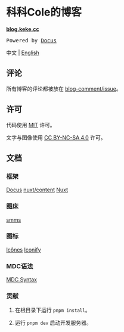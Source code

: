 # 科科Cole的博客

**[blog.keke.cc](https://blog.keke.cc/)**

<samp>Powered by <a href="https://docus.dev/" target="_blank">Docus</a></samp>

中文 | [English](./README.en.md)

## 评论

所有博客的评论都被放在 [blog-comment/issue](https://github.com/Bernankez/blog-comment/issues)。

## 许可

代码使用 [MIT](./LICENSE) 许可。

文字与图像使用 [CC BY-NC-SA 4.0](https://creativecommons.org/licenses/by-nc-sa/4.0/) 许可。

## 文档

### 框架

[Docus](https://docus.dev/) [nuxt/content](https://content.nuxtjs.org/) [Nuxt](https://nuxt.com.cn/)

### 图床

[smms](https://smms.app/)

### 图标

[Icônes](https://icones.js.org/)
[Iconify](https://icon-sets.iconify.design/)

### MDC语法

[MDC Syntax](https://content.nuxtjs.org/guide/writing/mdc)

### 贡献

1. 在根目录下运行 `pnpm install`。

2. 运行 `pnpm dev` 启动开发服务器。
